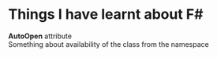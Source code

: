 # Things I have learnt about F#

**AutoOpen** attribute\
Something about availability of the class from the namespace